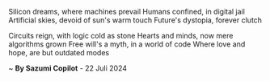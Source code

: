 Silicon dreams, where machines prevail
Humans confined, in digital jail
Artificial skies, devoid of sun's warm touch
Future's dystopia, forever clutch

Circuits reign, with logic cold as stone
Hearts and minds, now mere algorithms grown
Free will's a myth, in a world of code
Where love and hope, are but outdated modes

~ <b>By Sazumi Copilot</b> - 22 Juli 2024
